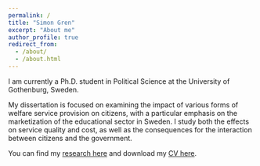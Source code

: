 ```yaml
---
permalink: /
title: "Simon Gren"
excerpt: "About me"
author_profile: true
redirect_from: 
  - /about/
  - /about.html
---
```



I am currently a Ph.D. student in Political Science at the University of Gothenburg, Sweden.

My dissertation is focused on examining the impact of various forms of welfare service provision on citizens, with a particular emphasis on the marketization of the educational sector in Sweden. I study both the effects on service quality and cost, as well as the consequences for the interaction between citizens and the government.

You can find my [research here](https://simongren.github.io/research) and download my [CV here](/files/paper1.pdf).